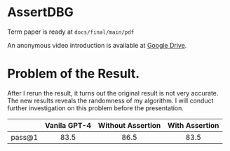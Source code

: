 
# AssertDBG

Term paper is ready at `docs/final/main/pdf`

An anonymous video introduction is available at [Google Drive](https://drive.google.com/file/d/1Ty4hSp0Jecv0QkiX65uHpDdGNYEnVAC5/view?usp=sharing).

# Problem of the Result.

After I rerun the result, it turns out the original result is not very accurate. The new results reveals the randomness of my algorithm. I will conduct further investigation on this problem before the presentation.

|  | Vanila GPT-4 | Without Assertion | With Assertion  |
| :-: |  :-: |  :-: |  :-: |
| pass@1 | 83.5  | 86.5  |  83.5 |
